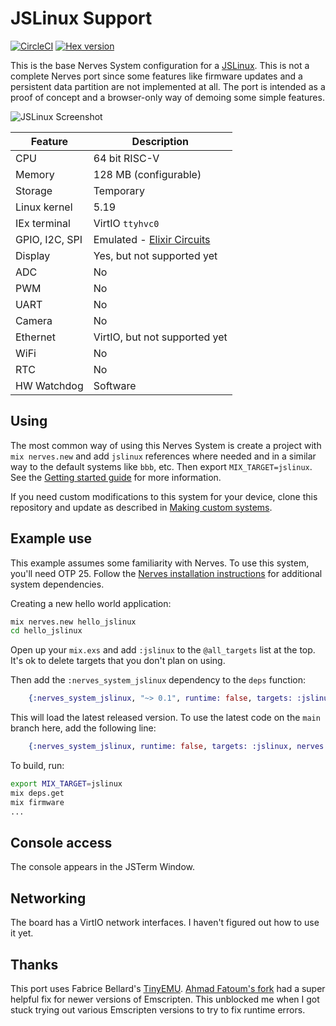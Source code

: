 # JSLinux Support

[![CircleCI](https://circleci.com/gh/fhunleth/nerves_system_jslinux.svg?style=svg)](https://circleci.com/gh/fhunleth/nerves_system_jslinux)
[![Hex version](https://img.shields.io/hexpm/v/nerves_system_jslinux.svg "Hex version")](https://hex.pm/packages/nerves_system_jslinux)

This is the base Nerves System configuration for a [JSLinux](#jslinux). This is
not a complete Nerves port since some features like firmware updates and a
persistent data partition are not implemented at all. The port is intended as a
proof of concept and a browser-only way of demoing some simple features.

![JSLinux Screenshot](assets/images/screenshot.png)

| Feature              | Description                     |
| -------------------- | ------------------------------- |
| CPU                  | 64 bit RISC-V                   |
| Memory               | 128 MB (configurable)           |
| Storage              | Temporary 			 |
| Linux kernel         | 5.19                            |
| IEx terminal         | VirtIO `ttyhvc0`                |
| GPIO, I2C, SPI       | Emulated - [Elixir Circuits](https://github.com/elixir-circuits) |
| Display              | Yes, but not supported yet      |
| ADC                  | No                              |
| PWM                  | No                              |
| UART                 | No                              |
| Camera               | No                              |
| Ethernet             | VirtIO, but not supported yet   |
| WiFi                 | No                              |
| RTC                  | No                              |
| HW Watchdog          | Software                        |

## Using

The most common way of using this Nerves System is create a project with `mix
nerves.new` and add `jslinux` references where needed and in a similar way
to the default systems like `bbb`, etc. Then export `MIX_TARGET=jslinux`.
See the [Getting started
guide](https://hexdocs.pm/nerves/getting-started.html#creating-a-new-nerves-app)
for more information.

If you need custom modifications to this system for your device, clone this
repository and update as described in [Making custom
systems](https://hexdocs.pm/nerves/customizing-systems.html).

## Example use

This example assumes some familiarity with Nerves. To use this system, you'll
need OTP 25. Follow the [Nerves installation
instructions](https://github.com/nerves-project/nerves/blob/main/docs/Installation.md)
for additional system dependencies.

Creating a new hello world application:

```sh
mix nerves.new hello_jslinux
cd hello_jslinux
```

Open up your `mix.exs` and add `:jslinux` to the `@all_targets` list at
the top. It's ok to delete targets that you don't plan on using.

Then add the `:nerves_system_jslinux` dependency to the `deps` function:

```elixir
    {:nerves_system_jslinux, "~> 0.1", runtime: false, targets: :jslinux},
```

This will load the latest released version. To use the latest code on the `main`
branch here, add the following line:

```elixir
    {:nerves_system_jslinux, runtime: false, targets: :jslinux, nerves: [compile: true], git: "https://github.com/fhunleth/nerves_system_jslinux", branch: "main"}
```

To build, run:

```sh
export MIX_TARGET=jslinux
mix deps.get
mix firmware
...
```

## Console access

The console appears in the JSTerm Window.

## Networking

The board has a VirtIO network interfaces. I haven't figured out how to use it
yet.

## Thanks

This port uses Fabrice Bellard's [TinyEMU](https://bellard.org/tinyemu/).
[Ahmad Fatoum's fork](https://github.com/a3f/TinyEMU) had a super helpful fix
for newer versions of Emscripten. This unblocked me when I got stuck trying out
various Emscripten versions to try to fix runtime errors.

